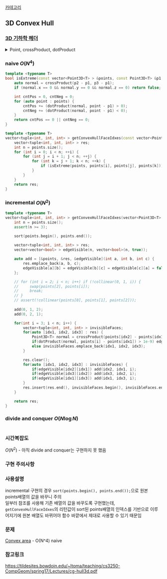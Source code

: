 [카테고리](/README.md)
## 3D Convex Hull
### [3D 기하학 헤더](/기하학/3D%20기하.md)
<details>
<summary>Point, crossProduct, dotProduct</summary>

```cpp
template <typename T>
struct Point3D {
    T x, y, z;

    Point3D() = default;
    Point3D(T x, T y, T z) : x(x), y(y), z(z) {}
    template <typename U> Point3D(const Point3D<U> &other) : x(static_cast<T>(other.x)), y(static_cast<T>(other.y)), z(static_cast<T>(other.z)) {}

    bool operator<(const Point3D &other) const { return tie(x, y, z) < tie(other.x, other.y, other.z); }
    Point3D operator-(const Point3D &other) const { return {x - other.x, y - other.y, z - other.z}; }
};

template <typename T>
Point3D<T> crossProduct(const Point3D<T> &p1, const Point3D<T> &p2) {
    return {p1.y * p2.z - p1.z * p2.y, p1.z * p2.x - p1.x * p2.z, p1.x * p2.y - p1.y * p2.x};
}

template <typename T>
inline T dotProduct(const Point3D<T> &p1, const Point3D<T> &p2) {
    return p1.x * p2.x + p1.y * p2.y + p1.z * p2.z;
}
```
</details>

### naive $O(N^4)$
```cpp
template <typename T>
bool isExtreme(const vector<Point3D<T> > &points, const Point3D<T> &p1, const Point3D<T> &p2, const Point3D<T> &p3) {
    auto normal = crossProduct(p2 - p1, p3 - p1);
    if (normal.x == 0 && normal.y == 0 && normal.z == 0) return false; // collinear

    int cntPos = 0, cntNeg = 0;
    for (auto point : points) {
        cntPos += (dotProduct(normal, point - p1) > 0);
        cntNeg += (dotProduct(normal, point - p1) < 0);
    }
    return cntPos == 0 || cntNeg == 0;
}

template <typename T>
vector<tuple<int, int, int> > getConvexHullFaceIdxes(const vector<Point3D<T> > &points) {
    vector<tuple<int, int, int> > res;
    int n = points.size();
    for (int i = 0; i < n; ++i) {
        for (int j = i + 1; j < n; ++j) {
            for (int k = j + 1; k < n; ++k) {
                if (isExtreme(points, points[i], points[j], points[k])) res.emplace_back(i, j, k);
            }
        }
    }
    return res;
}
```
### incremental $O(N^2)$
```cpp
template <typename T>
vector<tuple<int, int, int> > getConvexHullFaceIdxes(vector<Point3D<T> > &points) {
    int n = points.size();
    assert(n >= 3);

    sort(points.begin(), points.end());
    
    vector<tuple<int, int, int> > res;
    vector<vector<bool> > edgeVisible(n, vector<bool>(n, true));

    auto add = [&points, &res, &edgeVisible](int a, int b, int c) {
        res.emplace_back(a, b, c);
        edgeVisible[a][b] = edgeVisible[b][c] = edgeVisible[c][a] = false;
    };

    // for (int i = 2; i < n; i++) if (!collinear(0, 1, i)) {
    //     swap(points[2], points[i]);
    //     break;
    // }
    // assert(!collinear(points[0], points[1], points[2]));
    
    add(0, 1, 2);
	add(0, 2, 1);

	for(int i = 3; i < n; i++) {
        vector<tuple<int, int, int> > invisibleFaces;
		for(auto [idx1, idx2, idx3] : res) {
            Point3D<T> normal = crossProduct(points[idx2] - points[idx1], points[idx3] - points[idx1]);
            if(dotProduct(normal, points[i] - points[idx1]) > 1e-9) edgeVisible[idx1][idx2] = edgeVisible[idx2][idx3] = edgeVisible[idx3][idx1] = true;
			else invisibleFaces.emplace_back(idx1, idx2, idx3);
		}

		res.clear();
		for(auto [idx1, idx2, idx3] : invisibleFaces) {
			if(edgeVisible[idx2][idx1]) add(idx2, idx1, i);
			if(edgeVisible[idx3][idx2]) add(idx3, idx2, i);
			if(edgeVisible[idx1][idx3]) add(idx1, idx3, i);
		}
        res.insert(res.end(), invisibleFaces.begin(), invisibleFaces.end());
	}

	return res;
}
```
### divide and conquer $O(N \log{N})$
```cpp
```
### 시간복잡도
$O(N^2)$ - 아직 divide and conquer는 구현하지 못 했음   

### 구현 주의사항

### 사용설명
incremental 구현의 경우 `sort(points.begin(), points.end());`으로 원본 points배열의 값을 바꾸니 주의   
일부러 참조를 사용해 기존 배열의 값을 바꾸도록 구현했는데, `getConvexHullFaceIdxes`의 리턴값이 sort된 points배열의 인덱스를 기반으로 이루어지기에 원본 배열도 바뀌어야 함수 바깥에서 제대로 사용할 수 있기 때문임   

### 문제
[Convex area](https://www.acmicpc.net/problem/7684) - O(N^4) naive   
[]()

### 참고링크
https://tildesites.bowdoin.edu/~ltoma/teaching/cs3250-CompGeom/spring17/Lectures/cg-hull3d.pdf   